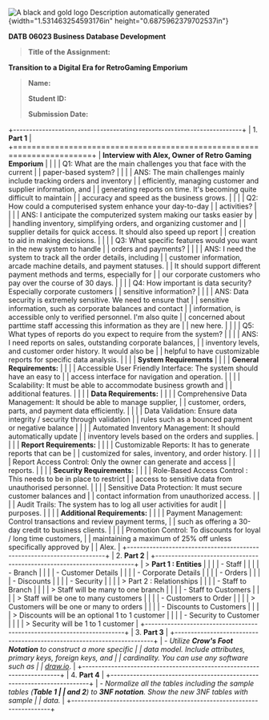 ![A black and gold logo Description automatically
generated](./images/report/media/image1.png){width="1.531463254593176in"
height="0.6875962379702537in"}

**DATB 06023 Business Database Development**

> **Title of the Assignment:**

**Transition to a Digital Era for RetroGaming Emporium**

> **Name:**
>
> **Student ID:**
>
> **Submission Date:**

+-----------------------------------------------------------------------+
| 1.  **Part 1**                                                        |
+=======================================================================+
| **Interview with Alex, Owner of Retro Gaming Emporium**               |
|                                                                       |
| Q1: What are the main challenges you that face with the current       |
| paper-based system?                                                   |
|                                                                       |
| ANS: The main challenges mainly include tracking orders and inventory |
| efficiently, managing customer and supplier information, and          |
| generating reports on time. It's becoming quite difficult to maintain |
| accuracy and speed as the business grows.                             |
|                                                                       |
| Q2: How could a computerised system enhance your day-to-day           |
| activities?                                                           |
|                                                                       |
| ANS: I anticipate the computerized system making our tasks easier by  |
| handling inventory, simplifying orders, and organizing customer and   |
| supplier details for quick access. It should also speed up report     |
| creation to aid in making decisions.                                  |
|                                                                       |
| Q3: What specific features would you want in the new system to handle |
| orders and payments?                                                  |
|                                                                       |
| ANS: I need the system to track all the order details, including      |
| customer information, arcade machine details, and payment statuses.   |
| It should support different payment methods and terms, especially for |
| our corporate customers who pay over the course of 30 days.           |
|                                                                       |
| Q4: How important is data security? Especially corporate customers    |
| sensitive information?                                                |
|                                                                       |
| ANS: Data security is extremely sensitive. We need to ensure that     |
| sensitive information, such as corporate balances and contact         |
| information, is accessible only to verified personnel. I'm also quite |
| concerned about parttime staff accessing this information as they are |
| new here.                                                             |
|                                                                       |
| Q5: What types of reports do you expect to require from the system?   |
|                                                                       |
| ANS: I need reports on sales, outstanding corporate balances,         |
| inventory levels, and customer order history. It would also be        |
| helpful to have customizable reports for specific data analysis.      |
|                                                                       |
| **System Requirements**                                               |
|                                                                       |
| **General Requirements:**                                             |
|                                                                       |
| Accessible User Friendly Interface: The system should have an easy to |
| access interface for navigation and operation.                        |
|                                                                       |
| Scalability: It must be able to accommodate business growth and       |
| additional features.                                                  |
|                                                                       |
| **Data Requirements:**                                                |
|                                                                       |
| Comprehensive Data Management: It should be able to manage supplier,  |
| customer, orders, parts, and payment data efficiently.                |
|                                                                       |
| Data Validation: Ensure data integrity / security through validation  |
| rules such as a bounced payment or negative balance                   |
|                                                                       |
| Automated Inventory Management: It should automatically update        |
| inventory levels based on the orders and supplies.                    |
|                                                                       |
| **Report Requirements:**                                              |
|                                                                       |
| Customizable Reports: It has to generate reports that can be          |
| customized for sales, inventory, and order history.                   |
|                                                                       |
| Report Access Control: Only the owner can generate and access         |
| reports.                                                              |
|                                                                       |
| **Security Requirements:**                                            |
|                                                                       |
| Role-Based Access Control : This needs to be in place to restrict     |
| access to sensitive data from unauthorised personnel.                 |
|                                                                       |
| Sensitive Data Protection: It must secure customer balances and       |
| contact information from unauthorized access.                         |
|                                                                       |
| Audit Trails: The system has to log all user activities for audit     |
| purposes.                                                             |
|                                                                       |
| **Additional Requirements:**                                          |
|                                                                       |
| Payment Management: Control transactions and review payment terms,    |
| such as offering a 30-day credit to business clients.                 |
|                                                                       |
| Promotion Control: To discounts for loyal / long time customers,      |
| maintaining a maximum of 25% off unless specifically approved by      |
| Alex.                                                                 |
+-----------------------------------------------------------------------+
| 2.  **Part 2**                                                        |
+-----------------------------------------------------------------------+
| > **Part 1 : Entities**                                               |
|                                                                       |
| -   Staff                                                             |
|                                                                       |
| -   Branch                                                            |
|                                                                       |
| -   Customer Details                                                  |
|                                                                       |
| -   Corporate Details                                                 |
|                                                                       |
| -   Orders                                                            |
|                                                                       |
| -   Discounts                                                         |
|                                                                       |
| -   Security                                                          |
|                                                                       |
| > Part 2 : Relationships                                              |
|                                                                       |
| -   Staff to Branch                                                   |
|                                                                       |
| > Staff will be many to one branch                                    |
|                                                                       |
| -   Staff to Customers                                                |
|                                                                       |
| > Staff will be one to many customers                                 |
|                                                                       |
| -   Customers to Order                                                |
|                                                                       |
| > Customers will be one or many to orders                             |
|                                                                       |
| -   Discounts to Customers                                            |
|                                                                       |
| > Discounts will be an optional 1 to 1 customer                       |
|                                                                       |
| -   Security to Customer                                              |
|                                                                       |
| > Security will be 1 to 1 customer                                    |
+-----------------------------------------------------------------------+
| 3.  **Part 3**                                                        |
+-----------------------------------------------------------------------+
| -   *Utilize **Crow's Foot Notation** to construct a more specific    |
|     data model. Include attributes, primary keys, foreign keys, and   |
|     cardinality. You can use any software such as                     |
|     [draw.io](https://app.diagrams.net/)*.                            |
+-----------------------------------------------------------------------+
| 4.  **Part 4**                                                        |
+-----------------------------------------------------------------------+
| -   *Normalize all the tables including the sample tables (**Table 1  |
|     and 2**) to **3NF notation**. Show the new 3NF tables with sample |
|     data.*                                                            |
+-----------------------------------------------------------------------+

